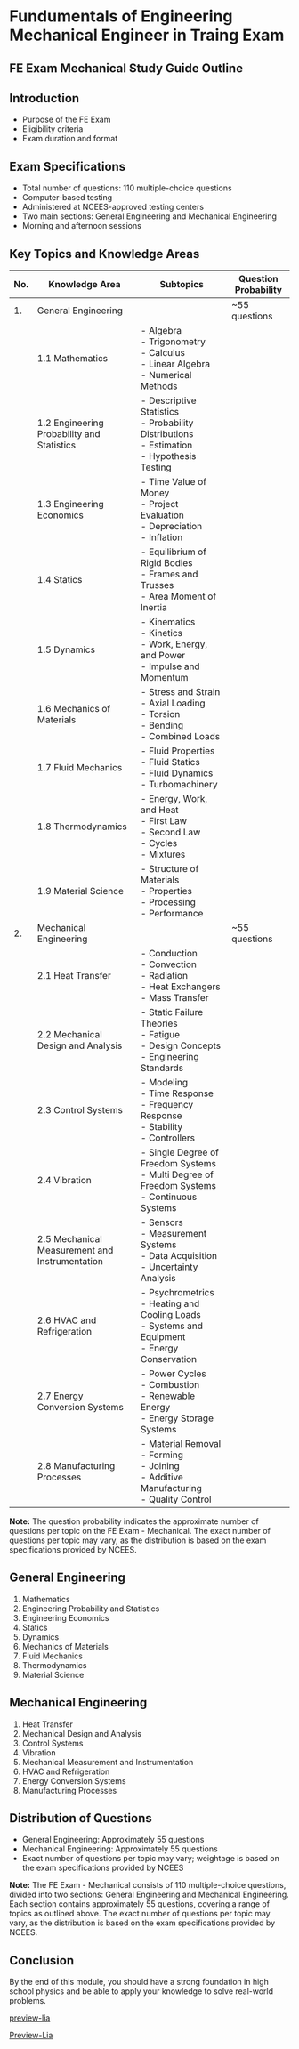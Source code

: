 <!--
author:   U. Anthony Omegbu
email:    anthonyomegbu@gmail.com
version:  0.0.1

tags:     LiaScript, education, OER

logo:     https://your-logo-url.com/logo.jpg

comment:  This document is a simple LiaScript course example.

-->

# Fundumentals of Engineering Mechanical Engineer in Traing Exam


## FE Exam Mechanical Study Guide Outline


## Introduction


* Purpose of the FE Exam
* Eligibility criteria
* Exam duration and format

## Exam Specifications


* Total number of questions: 110 multiple-choice questions
* Computer-based testing
* Administered at NCEES-approved testing centers
* Two main sections: General Engineering and Mechanical Engineering
* Morning and afternoon sessions

## Key Topics and Knowledge Areas


| No. | Knowledge Area | Subtopics | Question Probability |
| --- | --- | --- | --- |
| 1. | General Engineering |  | ~55 questions |
|  | 1.1 Mathematics | \- Algebra<br>- Trigonometry<br>- Calculus<br>- Linear Algebra<br>- Numerical Methods |  |
|  | 1.2 Engineering Probability and Statistics | \- Descriptive Statistics<br>- Probability Distributions<br>- Estimation<br>- Hypothesis Testing |  |
|  | 1.3 Engineering Economics | \- Time Value of Money<br>- Project Evaluation<br>- Depreciation<br>- Inflation |  |
|  | 1.4 Statics | \- Equilibrium of Rigid Bodies<br>- Frames and Trusses<br>- Area Moment of Inertia |  |
|  | 1.5 Dynamics | \- Kinematics<br>- Kinetics<br>- Work, Energy, and Power<br>- Impulse and Momentum |  |
|  | 1.6 Mechanics of Materials | \- Stress and Strain<br>- Axial Loading<br>- Torsion<br>- Bending<br>- Combined Loads |  |
|  | 1.7 Fluid Mechanics | \- Fluid Properties<br>- Fluid Statics<br>- Fluid Dynamics<br>- Turbomachinery |  |
|  | 1.8 Thermodynamics | \- Energy, Work, and Heat<br>- First Law<br>- Second Law<br>- Cycles<br>- Mixtures |  |
|  | 1.9 Material Science | \- Structure of Materials<br>- Properties<br>- Processing<br>- Performance |  |
| 2. | Mechanical Engineering |  | ~55 questions |
|  | 2.1 Heat Transfer | \- Conduction<br>- Convection<br>- Radiation<br>- Heat Exchangers<br>- Mass Transfer |  |
|  | 2.2 Mechanical Design and Analysis | \- Static Failure Theories<br>- Fatigue<br>- Design Concepts<br>- Engineering Standards |  |
|  | 2.3 Control Systems | \- Modeling<br>- Time Response<br>- Frequency Response<br>- Stability<br>- Controllers |  |
|  | 2.4 Vibration | \- Single Degree of Freedom Systems<br>- Multi Degree of Freedom Systems<br>- Continuous Systems |  |
|  | 2.5 Mechanical Measurement and Instrumentation | \- Sensors<br>- Measurement Systems<br>- Data Acquisition<br>- Uncertainty Analysis |  |
|  | 2.6 HVAC and Refrigeration | \- Psychrometrics<br>- Heating and Cooling Loads<br>- Systems and Equipment<br>- Energy Conservation |  |
|  | 2.7 Energy Conversion Systems | \- Power Cycles<br>- Combustion<br>- Renewable Energy<br>- Energy Storage Systems |  |
|  | 2.8 Manufacturing Processes | \- Material Removal<br>- Forming<br>- Joining<br>- Additive Manufacturing<br>- Quality Control |  |


**Note:** The question probability indicates the approximate number of questions per topic on the FE Exam - Mechanical. The exact number of questions per topic may vary, as the distribution is based on the exam specifications provided by NCEES.


## General Engineering

1. Mathematics
2. Engineering Probability and Statistics
3. Engineering Economics
4. Statics
5. Dynamics
6. Mechanics of Materials
7. Fluid Mechanics
8. Thermodynamics
9. Material Science

## Mechanical Engineering

1. Heat Transfer
2. Mechanical Design and Analysis
3. Control Systems
4. Vibration
5. Mechanical Measurement and Instrumentation
6. HVAC and Refrigeration
7. Energy Conversion Systems
8. Manufacturing Processes

## Distribution of Questions


* General Engineering: Approximately 55 questions
* Mechanical Engineering: Approximately 55 questions
* Exact number of questions per topic may vary; weightage is based on the exam specifications provided by NCEES

**Note:** The FE Exam - Mechanical consists of 110 multiple-choice questions, divided into two sections: General Engineering and Mechanical Engineering. Each section contains approximately 55 questions, covering a range of topics as outlined above. The exact number of questions per topic may vary, as the distribution is based on the exam specifications provided by NCEES.

## Conclusion

By the end of this module, you should have a strong foundation in high school physics and be able to apply your knowledge to solve real-world problems.

[preview-lia](https://raw.githubusercontent.com/awakwe/FE-Mech-EIT-Exam/main/README.md)

[Preview-Lia](https://liascript.github.io/course/?https://raw.githubusercontent.com/awakwe/FE-Mech-EIT-Exam/main/README.md)
